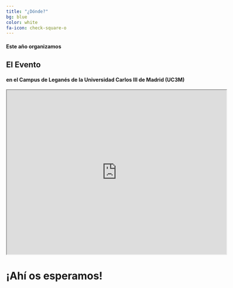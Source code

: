 ```yaml
---
title: "¿Dónde?"
bg: blue
color: white
fa-icon: check-square-o
---
```


#### Este año organizamos
## El Evento
#### en el Campus de Leganés de la Universidad Carlos III de Madrid (UC3M)

<div style="text-align: center;">
<iframe
  width="600"
  height="450"
  src="https://www.google.com/maps/embed/v1/place?key= AIzaSyDMqjt-xzLOgk-LwScP-UwzlevX6gwPPug
    &q=Campus+Uc3m+Leganes" allowfullscreen>
</iframe>
</div>

# ¡Ahí os esperamos!

